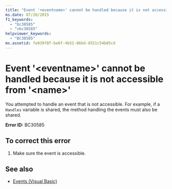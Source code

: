 ```yaml
---
title: "Event '<eventname>' cannot be handled because it is not accessible from '<name>'"
ms.date: 07/20/2015
f1_keywords: 
  - "bc30585"
  - "vbc30585"
helpviewer_keywords: 
  - "BC30585"
ms.assetid: fe039f8f-be6f-4b52-86bd-d551c54b85cd
---
```

# Event '\<eventname>' cannot be handled because it is not accessible from '\<name>'
You attempted to handle an event that is not accessible. For example, if a `Handles` variable is shared, the method handling the events must also be shared.  
  
 **Error ID:** BC30585  
  
## To correct this error  
  
1.  Make sure the event is accessible.  
  
## See also
- [Events (Visual Basic)](~/docs/visual-basic/programming-guide/language-features/events/index.md)
